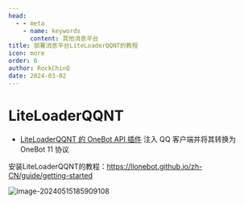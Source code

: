 ```yaml
---
head:
  - - meta
    - name: keywords
      content: 其他消息平台
title: 部署消息平台LiteLoaderQQNT的教程
icon: more
order: 6
author: RockChinQ
date: 2024-03-02
---
```


# LiteLoaderQQNT

- [LiteLoaderQQNT 的 OneBot API 插件](https://github.com/LLOneBot/LLOneBot) 注入 QQ 客户端并将其转换为 OneBot 11 协议

安装LiteLoaderQQNT的教程：https://llonebot.github.io/zh-CN/guide/getting-started

![image-20240515185909108](https://cos.thelazy.cn/pictures/202405151859206.png)